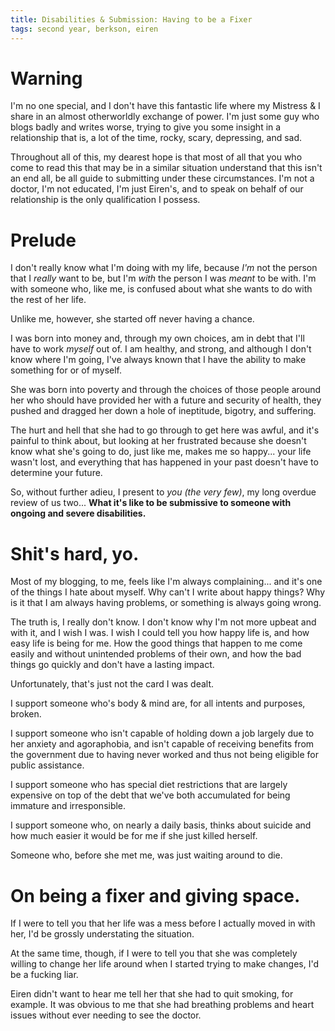 ```yaml
---
title: Disabilities & Submission: Having to be a Fixer
tags: second year, berkson, eiren
---
```


# Warning

I'm no one special, and I don't have this fantastic life where my Mistress & I share in an almost otherworldly exchange of power.  I'm just some guy who blogs badly and writes worse, trying to give you some insight in a relationship that is, a lot of the time, rocky, scary, depressing, and sad.

Throughout all of this, my dearest hope is that most of all that you who come to read this that may be in a similar situation understand that this isn't an end all, be all guide to submitting under these circumstances.  I'm not a doctor, I'm not educated, I'm just Eiren's, and to speak on behalf of our relationship is the only qualification I possess.

# Prelude

I don't really know what I'm doing with my life, because _I'm_ not the person that I _really_ want to be, but I'm _with_ the person I was _meant_ to be with.  I'm with someone who, like me, is confused about what she wants to do with the rest of her life.

Unlike me, however, she started off never having a chance.

I was born into money and, through my own choices, am in debt that I'll have to work _myself_ out of.  I am healthy, and strong, and although I don't know where I'm going, I've always known that I have the ability to make something for or of myself.

She was born into poverty and through the choices of those people around her who should have provided her with a future and security of health, they pushed and dragged her down a hole of ineptitude, bigotry, and suffering.

The hurt and hell that she had to go through to get here was awful, and it's painful to think about, but looking at her frustrated because she doesn't know what she's going to do, just like me, makes me so happy... your life wasn't lost, and everything that has happened in your past doesn't have to determine your future.

So, without further adieu, I present to _you (the very few)_, my long overdue review of us two... **What it's like to be submissive to someone with ongoing and severe disabilities.**

# Shit's hard, yo.

Most of my blogging, to me, feels like I'm always complaining... and it's one of the things I hate about myself.  Why can't I write about happy things?  Why is it that I am always having problems, or something is always going wrong.

The truth is, I really don't know.  I don't know why I'm not more upbeat and with it, and I wish I was.  I wish I could tell you how happy life is, and how easy life is being for me.  How the good things that happen to me come easily and without unintended problems of their own, and how the bad things go quickly and don't have a lasting impact.

Unfortunately, that's just not the card I was dealt.

I support someone who's body & mind are, for all intents and purposes, broken.

I support someone who isn't capable of holding down a job largely due to her anxiety and agoraphobia, and isn't capable of receiving benefits from the government due to having never worked and thus not being eligible for public assistance.

I support someone who has special diet restrictions that are largely expensive on top of the debt that we've both accumulated for being immature and irresponsible.

I support someone who, on nearly a daily basis, thinks about suicide and how much easier it would be for me if she just killed herself.

Someone who, before she met me, was just waiting around to die.

# On being a fixer and giving space.

If I were to tell you that her life was a mess before I actually moved in with her, I'd be grossly understating the situation.

At the same time, though, if I were to tell you that she was completely willing to change her life around when I started trying to make changes, I'd be a fucking liar.

Eiren didn't want to hear me tell her that she had to quit smoking, for example. It was obvious to me that she had breathing problems and heart issues without ever needing to see the doctor.
